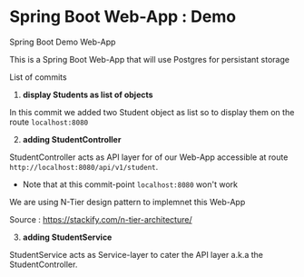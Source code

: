 # Spring Boot Web-App : Demo
Spring Boot Demo Web-App

This is a Spring Boot Web-App that will use Postgres for persistant storage

List of commits

1. **display Students as list of objects**

In this commit we added two Student object as list so to display them on the route
`localhost:8080`  

2. **adding StudentController**

StudentController acts as API layer for of our Web-App accessible at route `http://localhost:8080/api/v1/student`.

- Note that at this commit-point `localhost:8080` won't work   

We are using N-Tier design pattern to implemnet this Web-App 

Source : https://stackify.com/n-tier-architecture/


3. **adding StudentService**

StudentService acts as Service-layer to cater the API layer a.k.a the StudentController.


